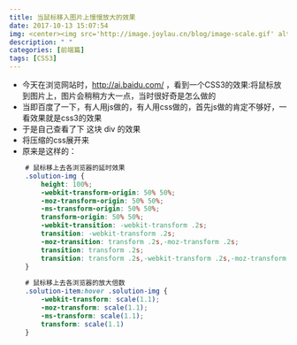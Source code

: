 ```yaml
---
title: 当鼠标移入图片上慢慢放大的效果
date: 2017-10-13 15:07:54
img: <center><img src='http://image.joylau.cn/blog/image-scale.gif' alt='image-scale'></center>
description: " "
categories: [前端篇]
tags: [CSS3]
---
```


<!-- more -->
- 今天在浏览网站时，http://ai.baidu.com/ ，看到一个CSS3的效果:将鼠标放到图片上，图片会稍稍方大一点，当时很好奇是怎么做的
- 当即百度了一下，有人用js做的，有人用css做的，首先js做的肯定不够好，一看效果就是css3的效果
- 于是自己查看了下 这块 div 的效果
- 将压缩的css展开来
- 原来是这样的：


``` css 
    # 鼠标移上去各浏览器的延时效果
    .solution-img {
        height: 100%;
        -webkit-transform-origin: 50% 50%;
        -moz-transform-origin: 50% 50%;
        -ms-transform-origin: 50% 50%;
        transform-origin: 50% 50%;
        -webkit-transition: -webkit-transform .2s;
        transition: -webkit-transform .2s;
        -moz-transition: transform .2s,-moz-transform .2s;
        transition: transform .2s;
        transition: transform .2s,-webkit-transform .2s,-moz-transform .2s
    }
    
    # 鼠标移上去各浏览器的放大倍数
    .solution-item:hover .solution-img {
        -webkit-transform: scale(1.1);
        -moz-transform: scale(1.1);
        -ms-transform: scale(1.1);
        transform: scale(1.1)
    }
```
